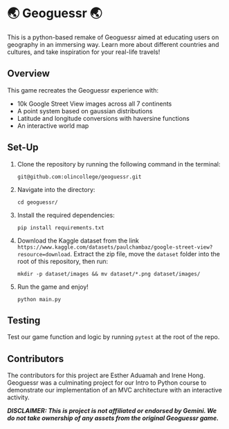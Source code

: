 #  🌏 Geoguessr 🌏

This is a python-based remake of Geoguessr aimed at educating users on geography in an immersing way. Learn more about different countries and cultures, and take inspiration for your real-life travels!

## Overview

This game recreates the Geoguessr experience with:
* 10k Google Street View images across all 7 continents
* A point system based on gaussian distributions
* Latitude and longitude conversions with haversine functions
* An interactive world map


## Set-Up

1. Clone the repository by running the following command in the terminal:

    ```
    git@github.com:olincollege/geoguessr.git
    ```

2. Navigate into the directory:

    ```
    cd geoguessr/
    ```

3. Install the required dependencies:

    ```
    pip install requirements.txt
    ```

4. Download the Kaggle dataset from the link `https://www.kaggle.com/datasets/paulchambaz/google-street-view?resource=download`. Extract the zip file, move the `dataset` folder into the root of this repository, then run:

    ```
    mkdir -p dataset/images && mv dataset/*.png dataset/images/
    ```    

5. Run the game and enjoy!

    ```
    python main.py
    ```

 
## Testing
Test our game function and logic by running `pytest` at the root of the repo. 


## Contributors
The contributors for this project are Esther Aduamah and Irene Hong. Geoguessr was a culminating project for our Intro to Python course to demonstrate our implementation of an MVC architecture with an interactive activity. 

***DISCLAIMER: This is project is not affiliated or endorsed by Gemini. We do not take ownership of any assets from the original Geoguessr game.***
